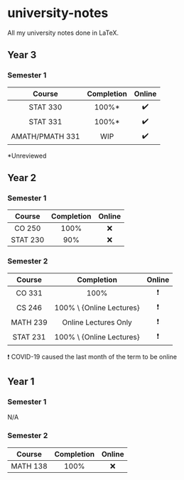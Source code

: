 # university-notes
All my university notes done in LaTeX.

## Year 3
### Semester 1
|     Course      | Completion |       Online       |
| :-------------: | :--------: | :----------------: |
|    STAT 330     |   100%*    | :heavy_check_mark: |
|    STAT 331     |   100%*    | :heavy_check_mark: |
| AMATH/PMATH 331 |    WIP     | :heavy_check_mark: |
*Unreviewed
## Year 2
### Semester 1
|  Course  | Completion | Online |
| :------: | :--------: | :----: |
|  CO 250  |    100%    |  :x:   |
| STAT 230 |    90%     |  :x:   |

### Semester 2
|  Course  |        Completion        |          Online          |
| :------: | :----------------------: | :----------------------: |
|  CO 331  |           100%           | :heavy_exclamation_mark: |
|  CS 246  | 100% \ {Online Lectures} | :heavy_exclamation_mark: |
| MATH 239 |   Online Lectures Only   | :heavy_exclamation_mark: |
| STAT 231 | 100% \ {Online Lectures} | :heavy_exclamation_mark: |

:heavy_exclamation_mark: COVID-19 caused the last month of the term to be online

## Year 1
### Semester 1
N/A

### Semester 2
|  Course  | Completion | Online |
| :------: | :--------: | :----: |
| MATH 138 |    100%    |  :x:   |
